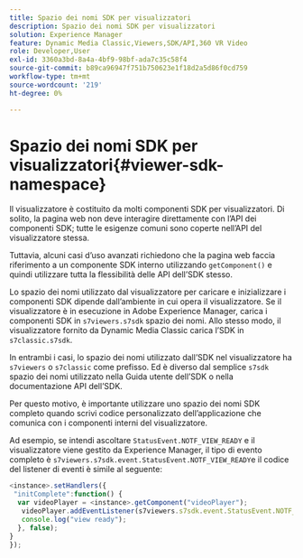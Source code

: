```yaml
---
title: Spazio dei nomi SDK per visualizzatori
description: Spazio dei nomi SDK per visualizzatori
solution: Experience Manager
feature: Dynamic Media Classic,Viewers,SDK/API,360 VR Video
role: Developer,User
exl-id: 3360a3bd-8a4a-4bf9-98bf-ada7c35c58f4
source-git-commit: b89ca96947f751b750623e1f18d2a5d86f0cd759
workflow-type: tm+mt
source-wordcount: '219'
ht-degree: 0%

---
```


# Spazio dei nomi SDK per visualizzatori{#viewer-sdk-namespace}

Il visualizzatore è costituito da molti componenti SDK per visualizzatori. Di solito, la pagina web non deve interagire direttamente con l’API dei componenti SDK; tutte le esigenze comuni sono coperte nell’API del visualizzatore stessa.

Tuttavia, alcuni casi d’uso avanzati richiedono che la pagina web faccia riferimento a un componente SDK interno utilizzando `getComponent()` e quindi utilizzare tutta la flessibilità delle API dell’SDK stesso.

Lo spazio dei nomi utilizzato dal visualizzatore per caricare e inizializzare i componenti SDK dipende dall’ambiente in cui opera il visualizzatore. Se il visualizzatore è in esecuzione in Adobe Experience Manager, carica i componenti SDK in `s7viewers.s7sdk` spazio dei nomi. Allo stesso modo, il visualizzatore fornito da Dynamic Media Classic carica l’SDK in `s7classic.s7sdk`.

In entrambi i casi, lo spazio dei nomi utilizzato dall’SDK nel visualizzatore ha `s7viewers` o `s7classic` come prefisso. Ed è diverso dal semplice `s7sdk` spazio dei nomi utilizzato nella Guida utente dell’SDK o nella documentazione API dell’SDK.

Per questo motivo, è importante utilizzare uno spazio dei nomi SDK completo quando scrivi codice personalizzato dell’applicazione che comunica con i componenti interni del visualizzatore.

Ad esempio, se intendi ascoltare `StatusEvent.NOTF_VIEW_READY` e il visualizzatore viene gestito da Experience Manager, il tipo di evento completo è `s7viewers.s7sdk.event.StatusEvent.NOTF_VIEW_READY`e il codice del listener di eventi è simile al seguente:

```javascript {.line-numbers}
<instance>.setHandlers({ 
 "initComplete":function() { 
  var videoPlayer = <instance>.getComponent("videoPlayer"); 
   videoPlayer.addEventListener(s7viewers.s7sdk.event.StatusEvent.NOTF_VIEW_READY, function(e) { 
   console.log("view ready"); 
  }, false); 
} 
});
```

